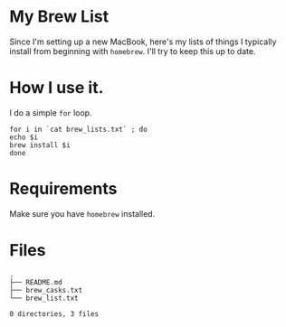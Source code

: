 # My Brew List

Since I'm setting up a new MacBook, here's my lists of things I typically install from 
beginning with `homebrew`. I'll try to keep this up to date.

# How I use it.

I do a simple `for` loop.

```
for i in `cat brew_lists.txt` ; do
echo $i
brew install $i
done
```

# Requirements

Make sure you have `homebrew` installed. 


# Files
```
.
├── README.md
├── brew_casks.txt
└── brew_list.txt

0 directories, 3 files
```

